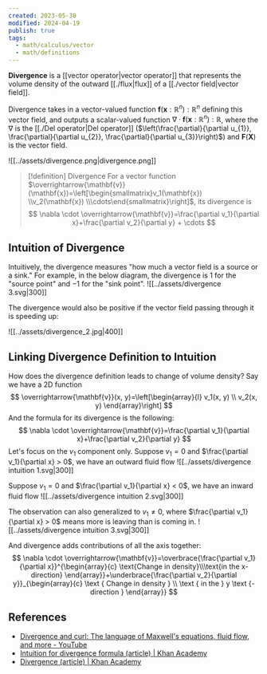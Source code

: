 ```yaml
---
created: 2023-05-30
modified: 2024-04-19
publish: true
tags:
  - math/calculus/vector
  - math/definitions
---
```

**Divergence** is a [[vector operator|vector operator]] that represents the volume density of the outward [[./flux|flux]] of a [[./vector field|vector field]]. 

Divergence takes in a vector-valued function $\mathbf{f}(\mathbf{x}: \mathbb{R}^n): \mathbb{R}^n$ defining this vector field, and outputs a scalar-valued function $\nabla \cdot \mathbf{f}(\mathbf{x}: \mathbb{R}^n): \mathbb{R}$, where the $\nabla$ is the [[./Del operator|Del operator]] ($\left(\frac{\partial}{\partial u_{1}}, \frac{\partial}{\partial u_{2}}, \frac{\partial}{\partial u_{3}}\right)$) and $\mathbf{F}(\mathbf{X})$ is the vector field.

![[../assets/divergence.png|divergence.png]]

> [!definition] Divergence
> For a vector function $\overrightarrow{\mathbf{v}}(\mathbf{x})=\left[\begin{smallmatrix}v_1(\mathbf{x}) \\v_2(\mathbf{x}) \\\cdots\end{smallmatrix}\right]$, its divergence is
> $$
> \nabla \cdot \overrightarrow{\mathbf{v}}=\frac{\partial v_1}{\partial x}+\frac{\partial v_2}{\partial y} + \cdots
> $$

## Intuition of Divergence
Intuitively, the divergence measures "how much a vector field is a source or a sink." For example, in the below diagram, the divergence is $1$ for the "source point" and $-1$ for the "sink point".
![[../assets/divergence 3.svg|300]]

The divergence would also be positive if the vector field passing through it is speeding up:

![[../assets/divergence_2.jpg|400]]

## Linking Divergence Definition to Intuition
How does the divergence definition leads to change of volume density? Say we have a 2D function
$$
\overrightarrow{\mathbf{v}}(x, y)=\left[\begin{array}{l}
v_1(x, y) \\
v_2(x, y)
\end{array}\right]
$$
And the formula for its divergence is the following:
$$
\nabla \cdot \overrightarrow{\mathbf{v}}=\frac{\partial v_1}{\partial x}+\frac{\partial v_2}{\partial y}
$$
Let's focus on the $v_1$ component only. Suppose $v_1 = 0$ and $\frac{\partial v_1}{\partial x} > 0$, we have an outward fluid flow
![[../assets/divergence intuition 1.svg|300]]

Suppose $v_1 = 0$ and $\frac{\partial v_1}{\partial x} < 0$, we have an inward fluid flow
![[../assets/divergence intuition 2.svg|300]]

The observation can also generalized to $v_1 \neq 0$, where $\frac{\partial v_1}{\partial x} > 0$ means more is leaving than is coming in.
![[../assets/divergence intuition 3.svg|300]]

And divergence adds contributions of all the axis together:
$$
\nabla \cdot \overrightarrow{\mathbf{v}}=\overbrace{\frac{\partial v_1}{\partial x}}^{\begin{array}{c}
\text{Change in density}\\\text{in the x- direction}
\end{array}}+\underbrace{\frac{\partial v_2}{\partial y}}_{\begin{array}{c}
\text { Change in density } \\
\text { in the } y \text {-direction }
\end{array}}
$$

## References
- [Divergence and curl: The language of Maxwell's equations, fluid flow, and more - YouTube](https://www.youtube.com/watch?v=rB83DpBJQsE)
- [Intuition for divergence formula (article) | Khan Academy](https://www.khanacademy.org/math/multivariable-calculus/multivariable-derivatives/divergence-and-curl-articles/a/intuition-for-divergence-formula)
- [Divergence (article) | Khan Academy](https://www.khanacademy.org/math/multivariable-calculus/multivariable-derivatives/divergence-and-curl-articles/a/divergence)